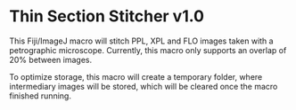 # Thin Section Stitcher v1.0

This Fiji/ImageJ macro will stitch PPL, XPL and FLO images taken with a petrographic microscope.
Currently, this macro only supports an overlap of 20% between images.

To optimize storage, this macro will create a temporary folder, where intermediary images will be stored, which will be cleared once the macro finished running.
